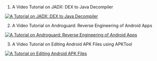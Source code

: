 1) A Video Tutorial on JADX: DEX to Java Decompiler

[![A Tutorial on JADX: DEX to Java Decompiler](https://i9.ytimg.com/vi_webp/WfL53todv90/mqdefault.webp?time=1609964700000&sqp=CJy52P8F&rs=AOn4CLAWSW7RvpzUT9D3DNz73IO_0B6iww)](https://youtu.be/WfL53todv90) 

2) A Video Tutorial on Androguard: Reverse Engineering of Android Apps

[![A Tutorial on Androguard: Reverse Engineering of Android Apps](https://i9.ytimg.com/vi_webp/yJx0a1ICyUw/mqdefault.webp?time=1609964700000&sqp=CJy52P8F&rs=AOn4CLCh20LahsxgQI7wRlB9Sh2PbcdkyQ)](https://youtu.be/yJx0a1ICyUw) 

3) A Video Tutorial on Editing Android APK Files using APKTool

[![A Tutorial on Editing Android APK Files](https://i9.ytimg.com/vi_webp/o7zgakEbADo/mqdefault.webp?time=1609964700000&sqp=CJy52P8F&rs=AOn4CLBcH-PQyClBptO_AyylokvjTo8UpQ)](https://youtu.be/o7zgakEbADo) 
 
